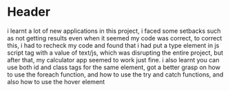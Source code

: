 # Header

i learnt a lot of new applications in this project, i faced some setbacks such as not getting results even when it seemed my code was correct, to correct this, i had to recheck my code and found that i had put a type element in js script tag with a value of text/js, which was disrupting the entire project, but after that, my calculator app seemed to work just fine. i also learnt you can use both id and class tags for the same element, got a better grasp on how to use the foreach function, and how to use the try and catch functions, and also how to use the hover element